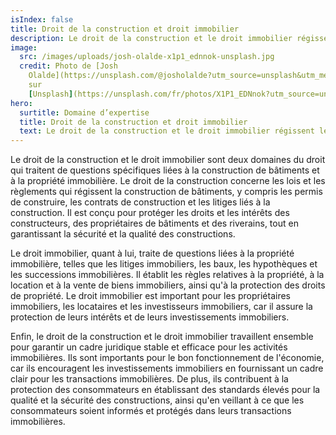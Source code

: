 ```yaml
---
isIndex: false
title: Droit de la construction et droit immobilier
description: Le droit de la construction et le droit immobilier régissent les aspects juridiques liés à la construction de bâtiments et à la propriété immobilière, tels que les permis de construire, les contrats de construction, les litiges immobiliers, les baux et les hypothèques. Leur but est de protéger les droits et les intérêts de toutes les parties impliquées dans les activités immobilières.
image:
  src: /images/uploads/josh-olalde-x1p1_ednnok-unsplash.jpg
  credit: Photo de [Josh
    Olalde](https://unsplash.com/@josholalde?utm_source=unsplash&utm_medium=referral&utm_content=creditCopyText)
    sur
    [Unsplash](https://unsplash.com/fr/photos/X1P1_EDNnok?utm_source=unsplash&utm_medium=referral&utm_content=creditCopyText)
hero:
  surtitle: Domaine d’expertise
  title: Droit de la construction et droit immobilier
  text: Le droit de la construction et le droit immobilier régissent les aspects juridiques liés à la construction de bâtiments et à la propriété immobilière, tels que les permis de construire, les contrats de construction, les litiges immobiliers, les baux et les hypothèques. Leur but est de protéger les droits et les intérêts de toutes les parties impliquées dans les activités immobilières.
---
```

Le droit de la construction et le droit immobilier sont deux domaines du droit qui traitent de questions spécifiques liées à la construction de bâtiments et à la propriété immobilière. Le droit de la construction concerne les lois et les règlements qui régissent la construction de bâtiments, y compris les permis de construire, les contrats de construction et les litiges liés à la construction. Il est conçu pour protéger les droits et les intérêts des constructeurs, des propriétaires de bâtiments et des riverains, tout en garantissant la sécurité et la qualité des constructions.

Le droit immobilier, quant à lui, traite de questions liées à la propriété immobilière, telles que les litiges immobiliers, les baux, les hypothèques et les successions immobilières. Il établit les règles relatives à la propriété, à la location et à la vente de biens immobiliers, ainsi qu'à la protection des droits de propriété. Le droit immobilier est important pour les propriétaires immobiliers, les locataires et les investisseurs immobiliers, car il assure la protection de leurs intérêts et de leurs investissements immobiliers.

Enfin, le droit de la construction et le droit immobilier travaillent ensemble pour garantir un cadre juridique stable et efficace pour les activités immobilières. Ils sont importants pour le bon fonctionnement de l'économie, car ils encouragent les investissements immobiliers en fournissant un cadre clair pour les transactions immobilières. De plus, ils contribuent à la protection des consommateurs en établissant des standards élevés pour la qualité et la sécurité des constructions, ainsi qu'en veillant à ce que les consommateurs soient informés et protégés dans leurs transactions immobilières.